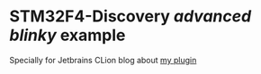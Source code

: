 # STM32F4-Discovery _advanced blinky_ example
Specially for Jetbrains CLion blog about 
[my plugin](https://plugins.jetbrains.com/plugin/10115-openocd--stm32cubemx-support-for-arm-embedded-development)
